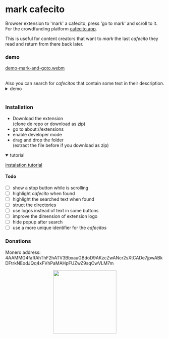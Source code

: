 # mark cafecito

Browser extension to 'mark' a cafecito, press 'go to mark' and scroll to it.  
For the crowdfunding platform [cafecito.app](https://cafecito.app/).  

This is useful for content creators that want to _mark_ the last _cafecito_ they read and return from there back later.

### demo
[demo-mark-and-goto.webm](https://github.com/rodrigo-sys/mark-cafesito/assets/62363333/f32670fc-7f18-4780-81cb-15e82607667c)

<br/>
Also you can search for <i>cafecitos</i> that contain some text in their description.  
<details>
  <summary>demo</summary>
  
  [demo-buscador.webm](https://github.com/rodrigo-sys/mark-cafesito/assets/62363333/4b54587c-f498-46db-8f8e-10efbf014ac2)
</details>
<br/>

### Installation
- Download the extension  
  (clone de repo or download as zip)
- go to about://extensions
- enable developer mode
- drag and drop the folder  
  (extract the file before if you download as zip)
  
<details open> 
  <summary>tutorial</summary>
  
  [instalation tutorial](https://github.com/rodrigo-sys/mark-cafesito/assets/62363333/57f863e2-2039-4041-b1fc-4b65f624f8a1)
</details>

#### Todo
- [ ] show a stop button while is scrolling
- [ ] highlight _cafecito_ when found
- [ ] highlight the searched text when found
- [ ] struct the directories
- [ ] use logos instead of text in some buttons
- [ ] improve the dimension of extension logo
- [ ] hide popup after search
- [ ] use a more unique identifier for the _cafecitos_

### Donations
Monero address: 4AAMMG4faRAhThF2hATV3BbxauGBdoD9AKzcZwANcr2sXtCADe7jpwABkDFtrkNEodJQq4xFVhPaMAHpFUZwZ9sqCwVLM7m

<p align="center">
  <img src="https://github.com/rodrigo-sys/mark-cafecito/assets/62363333/4c733367-2ec8-4239-aeff-32fa84436871" width="200"/>
<p/>
